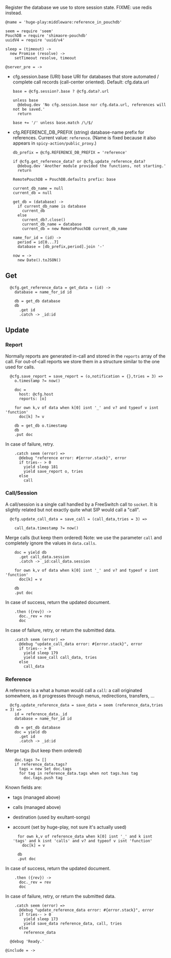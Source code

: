 Register the database we use to store session state.
FIXME: use redis instead.

    @name = 'huge-play:middleware:reference_in_pouchdb'

    seem = require 'seem'
    PouchDB = require 'shimaore-pouchdb'
    uuidV4 = require 'uuid/v4'

    sleep = (timeout) ->
      new Promise (resolve) ->
        setTimeout resolve, timeout

    @server_pre = ->

* cfg.session.base (URI) base URI for databases that store automated / complete call records (call-center oriented). Default: cfg.data.url

      base = @cfg.session?.base ? @cfg.data?.url

      unless base
        @debug.dev 'No cfg.session.base nor cfg.data.url, references will not be saved.'
        return

      base += '/' unless base.match /\/$/

* cfg.REFERENCE_DB_PREFIX (string) database-name prefix for references. Current value: `reference`.
(Name is fixed because it also appears in `spicy-action/public_proxy`.)

      db_prefix = @cfg.REFERENCE_DB_PREFIX = 'reference'

      if @cfg.get_reference_data? or @cfg.update_reference_data?
        @debug.dev 'Another module provided the functions, not starting.'
        return

      RemotePouchDB = PouchDB.defaults prefix: base

      current_db_name = null
      current_db = null

      get_db = (database) ->
        if current_db_name is database
          current_db
        else
          current_db?.close()
          current_db_name = database
          current_db = new RemotePouchDB current_db_name

      name_for_id = (id) ->
        period = id[0...7]
        database = [db_prefix,period].join '-'

      now = ->
        new Date().toJSON()

Get
---

      @cfg.get_reference_data = get_data = (id) ->
        database = name_for_id id

        db = get_db database
        db
          .get id
          .catch -> _id:id

Update
------

### Report

Normally reports are generated in-call and stored in the `reports` array of the call.
For out-of-call reports we store them in a structure similar to the one used for calls.

      @cfg.save_report = save_report = (o,notification = {},tries = 3) =>
        o.timestamp ?= now()

        doc =
          host: @cfg.host
          reports: [o]

        for own k,v of data when k[0] isnt '_' and v? and typeof v isnt 'function'
          doc[k] ?= v

        db = get_db o.timestamp
        db
        .put doc

In case of failure, retry.

        .catch seem (error) =>
          @debug "reference error: #{error.stack}", error
          if tries-- > 0
            yield sleep 181
            yield save_report o, tries
          else
            call

### Call/Session

A call/session is a single call handled by a FreeSwitch call to `socket`. It is slightly related but not exactly quite what SIP would call a "call".

      @cfg.update_call_data = save_call = (call_data,tries = 3) =>

        call_data.timestamp ?= now()

Merge calls (but keep them ordered)
Note: we use the parameter `call` and completely ignore the values in `data.calls`.

        doc = yield db
          .get call_data.session
          .catch -> _id:call_data.session

        for own k,v of data when k[0] isnt '_' and v? and typeof v isnt 'function'
          doc[k] = v

        db
        .put doc

In case of success, return the updated document.

        .then ({rev}) ->
          doc._rev = rev
          doc

In case of failure, retry, or return the submitted data.

        .catch seem (error) =>
          @debug "update_call_data error: #{error.stack}", error
          if tries-- > 0
            yield sleep 179
            yield save_call call_data, tries
          else
            call_data

### Reference

A reference is a what a human would call a `call`: a call originated somewhere, as it progresses through menus, redirections, transfers, …

      @cfg.update_reference_data = save_data = seem (reference_data,tries = 3) =>
        id = reference_data._id
        database = name_for_id id

        db = get_db database
        doc = yield db
          .get id
          .catch -> _id:id

Merge tags (but keep them ordered)

        doc.tags ?= []
        if reference_data.tags?
          tags = new Set doc.tags
          for tag in reference_data.tags when not tags.has tag
            doc.tags.push tag

Known fields are:
- tags (managed above)
- calls (managed above)
- destination (used by exultant-songs)
- account (set by huge-play, not sure it's actually used)

        for own k,v of reference_data when k[0] isnt '_' and k isnt 'tags' and k isnt 'calls' and v? and typeof v isnt 'function'
          doc[k] = v

        db
        .put doc

In case of success, return the updated document.

        .then ({rev}) ->
          doc._rev = rev
          doc

In case of failure, retry, or return the submitted data.

        .catch seem (error) =>
          @debug "update_reference_data error: #{error.stack}", error
          if tries-- > 0
            yield sleep 173
            yield save_data reference_data, call, tries
          else
            reference_data

      @debug 'Ready.'

    @include = ->
